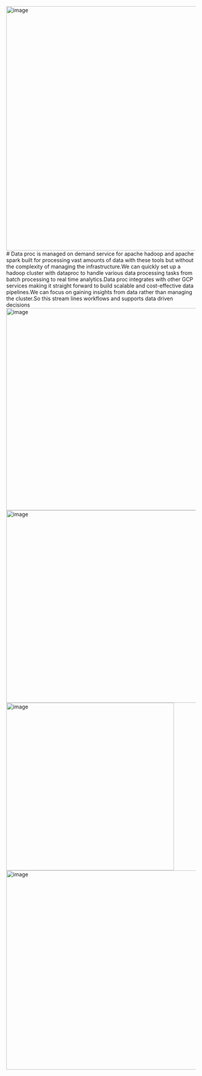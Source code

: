 <img width="650" alt="image" src="https://github.com/user-attachments/assets/f073fa7b-1d73-46d2-b162-2f97584774e3" />
# Data proc is managed on demand service for apache hadoop and apache spark built for processing vast amounts of data with these tools but without the complexity of managing the infrastructure.We can quickly set up a hadoop cluster with dataproc to handle various data processing tasks from batch processing to real time analytics.Data proc integrates with other GCP services making it straight forward to build scalable and cost-effective data pipelines.We can focus on gaining insights from data rather than managing the cluster.So this stream lines workflows and supports data driven decisions


<img width="538" alt="image" src="https://github.com/user-attachments/assets/b9606b5a-8c2f-4e05-bdcc-c937f6ca8999" />
<img width="512" alt="image" src="https://github.com/user-attachments/assets/3588b70f-f4e4-40a1-92ac-0ab42a0afc28" />
<img width="446" alt="image" src="https://github.com/user-attachments/assets/54289d54-5ef0-4b68-ab9e-4f7c7656dc0f" />
<img width="530" alt="image" src="https://github.com/user-attachments/assets/9e71e348-3225-465f-96ac-2a9fc8a59748" />


